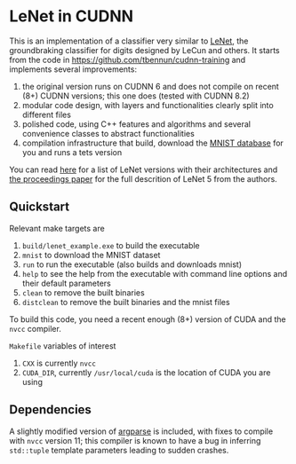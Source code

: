 # LeNet in CUDNN

This is an implementation of a classifier very similar to [LeNet](https://en.wikipedia.org/wiki/LeNet), the groundbraking classifier for digits designed by LeCun and others. It starts from the code in https://github.com/tbennun/cudnn-training and implements several improvements:

1. the original version runs on CUDNN 6 and does not compile on recent (8+) CUDNN versions; this one does (tested with CUDNN 8.2)
2. modular code design, with layers and functionalities clearly split into different files
3. polished code, using C++ features and algorithms and several convenience classes to abstract functionalities
4. compilation infrastructure that build, download the [MNIST database](https://en.wikipedia.org/wiki/MNIST_database) for you and runs a tets version

You can read [here](https://sh-tsang.medium.com/paper-brief-review-of-lenet-1-lenet-4-lenet-5-boosted-lenet-4-image-classification-1f5f809dbf17) for a list of LeNet versions with their architectures and [the proceedings paper](http://vision.stanford.edu/cs598_spring07/papers/Lecun98.pdf) for the full descrition of LeNet 5 from the authors.

## Quickstart

Relevant make targets are

1. `build/lenet_example.exe` to build the executable
2. `mnist` to download the MNIST dataset
3. `run` to run the executable (also builds and downloads mnist)
4. `help` to see the help from the executable with command line options and their default parameters
5. `clean` to remove the built binaries
6. `distclean` to remove the built binaries and the mnist files

To build this code, you need a recent enough (8+) version of CUDA and the `nvcc` compiler.

`Makefile` variables of interest

1. `CXX` is currently `nvcc`
2. `CUDA_DIR`, currently `/usr/local/cuda` is the location of CUDA you are using

## Dependencies
A slightly modified version of [argparse](http://vision.stanford.edu/cs598_spring07/papers/Lecun98.pdf) is included, with fixes to compile with `nvcc` version 11; this compiler is known to have a bug in inferring `std::tuple` template parameters leading to sudden crashes.
